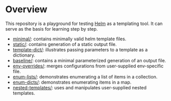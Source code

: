 # Overview

This repository is a playground for testing [Helm](https://helm.sh) as a templating tool.
It can serve as the basis for learning step by step.

- [minimal/](minimal/README.md): contains minimally valid helm template files.
- [static/](static/README.md): contains generation of a static output file.
- [template-dict/](template-dict/README.md): illustrates passing parameters to a template as a dictionary.
- [baseline/](baseline/README.md): contains a minimal parameterized generation of an output file.
- [env-overrides/](env-overrides/README.md): merges configurations from user-supplied env-specific file.
- [enum-lists/](enum-lists/README.md): demonstrates enumerating a list of items in a collection.
- [enum-dicts/](enum-dicts/README.md): demonstrates enumerating items in a map.
- [nested-templates/](nested-templates/README.md): uses and manipulates user-supplied nested templates.
